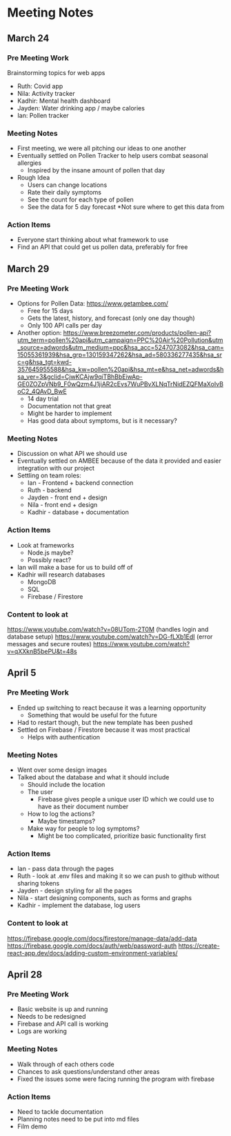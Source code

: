 # Meeting Notes

## March 24
### Pre Meeting Work
Brainstorming topics for web apps 
* Ruth: Covid app 
* Nila: Activity tracker
* Kadhir: Mental health dashboard 
* Jayden: Water drinking app / maybe calories
* Ian: Pollen tracker 
### Meeting Notes
* First meeting, we were all pitching our ideas to one another
* Eventually settled on Pollen Tracker to help users combat seasonal allergies 
    * Inspired by the insane amount of pollen that day 
* Rough Idea
    * Users can change locations
    * Rate their daily symptoms 
    * See the count for each type of pollen
    * See the data for 5 day forecast 
    *Not sure where to get this data from 
### Action Items
* Everyone start thinking about what framework to use 
* Find an API that could get us pollen data, preferably for free

## March 29
### Pre Meeting Work
* Options for Pollen Data: https://www.getambee.com/
    * Free for 15 days 
    * Gets the latest, history, and forecast (only one day though) 
    * Only 100 API calls per day 
* Another option: https://www.breezometer.com/products/pollen-api?utm_term=pollen%20api&utm_campaign=PPC%20Air%20Pollution&utm_source=adwords&utm_medium=ppc&hsa_acc=5247073082&hsa_cam=15055361939&hsa_grp=130159347262&hsa_ad=580336277435&hsa_src=g&hsa_tgt=kwd-357645955588&hsa_kw=pollen%20api&hsa_mt=e&hsa_net=adwords&hsa_ver=3&gclid=CjwKCAjw9qiTBhBbEiwAp-GE0ZOZpVNb9_F0wQzm4J1jiAR2cEvs7WuPBvXLNqTrNidEZQFMaXoIvBoC2_4QAvD_BwE
    * 14 day trial 
    * Documentation not that great 
    * Might be harder to implement
    * Has good data about symptoms, but is it necessary? 
### Meeting Notes
* Discussion on what API we should use
* Eventually settled on AMBEE because of the data it provided and easier integration with our project
* Settling on team roles:
    * Ian - Frontend + backend connection
    * Ruth - backend 
    * Jayden - front end + design 
    * Nila - front end + design 
    * Kadhir - database + documentation
### Action Items
* Look at frameworks
    * Node.js maybe? 
    * Possibly react? 
* Ian will make a base for us to build off of 
* Kadhir will research databases 
    * MongoDB
    * SQL 
    * Firebase / Firestore 
### Content to look at
https://www.youtube.com/watch?v=08UTom-2T0M (handles login and database setup)
https://www.youtube.com/watch?v=DG-fLXb1EdI (error messages and secure routes)
https://www.youtube.com/watch?v=qXXknB5bePU&t=48s 

## April 5
### Pre Meeting Work
* Ended up switching to react because it was a learning opportunity 
    * Something that would be useful for the future 
* Had to restart though, but the new template has been pushed
* Settled on Firebase / Firestore because it was most practical 
    * Helps with authentication 
### Meeting Notes
* Went over some design images 
* Talked about the database and what it should include
    * Should include the location 
    * The user 
        * Firebase gives people a unique user ID which we could use to have as their document number 
    * How to log the actions?
        * Maybe timestamps? 
    * Make way for people to log symptoms? 
        * Might be too complicated, prioritize basic functionality first
### Action Items
* Ian - pass data through the pages 
* Ruth - look at .env files and making it so we can push to github without sharing tokens 
* Jayden - design styling for all the pages 
* Nila - start designing components, such as forms and graphs 
* Kadhir - implement the database, log users 
### Content to look at
https://firebase.google.com/docs/firestore/manage-data/add-data
https://firebase.google.com/docs/auth/web/password-auth
https://create-react-app.dev/docs/adding-custom-environment-variables/

## April 28
### Pre Meeting Work
* Basic website is up and running 
* Needs to be redesigned 
* Firebase and API call is working 
* Logs are working
### Meeting Notes
* Walk through of each others code 
* Chances to ask questions/understand other areas 
* Fixed the issues some were facing running the program with firebase
### Action Items
* Need to tackle documentation 
* Planning notes need to be put into md files
* Film demo